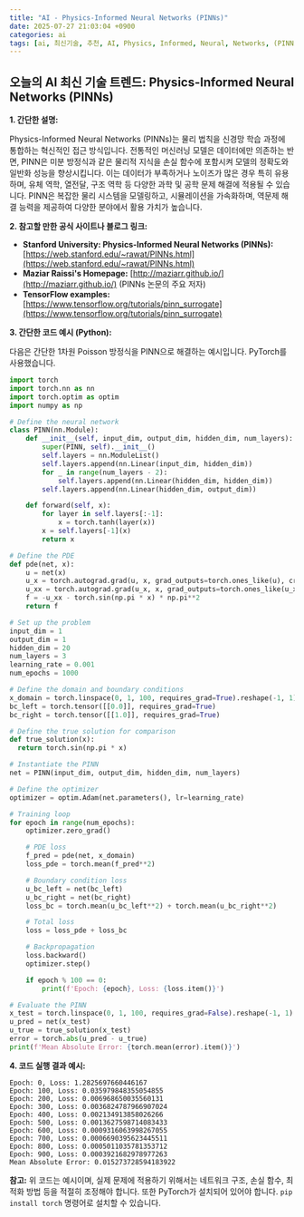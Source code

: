 ```yaml
---
title: "AI - Physics-Informed Neural Networks (PINNs)"
date: 2025-07-27 21:03:04 +0900
categories: ai
tags: [ai, 최신기술, 추천, AI, Physics, Informed, Neural, Networks, (PINNs)]
---
```


## 오늘의 AI 최신 기술 트렌드: **Physics-Informed Neural Networks (PINNs)**

**1. 간단한 설명:**

Physics-Informed Neural Networks (PINNs)는 물리 법칙을 신경망 학습 과정에 통합하는 혁신적인 접근 방식입니다. 전통적인 머신러닝 모델은 데이터에만 의존하는 반면, PINN은 미분 방정식과 같은 물리적 지식을 손실 함수에 포함시켜 모델의 정확도와 일반화 성능을 향상시킵니다. 이는 데이터가 부족하거나 노이즈가 많은 경우 특히 유용하며, 유체 역학, 열전달, 구조 역학 등 다양한 과학 및 공학 문제 해결에 적용될 수 있습니다. PINN은 복잡한 물리 시스템을 모델링하고, 시뮬레이션을 가속화하며, 역문제 해결 능력을 제공하여 다양한 분야에서 활용 가치가 높습니다.

**2. 참고할 만한 공식 사이트나 블로그 링크:**

*   **Stanford University: Physics-Informed Neural Networks (PINNs):** [https://web.stanford.edu/~rawat/PINNs.html](https://web.stanford.edu/~rawat/PINNs.html)
*   **Maziar Raissi's Homepage:** [http://maziarr.github.io/](http://maziarr.github.io/) (PINNs 논문의 주요 저자)
*   **TensorFlow examples:** [https://www.tensorflow.org/tutorials/pinn_surrogate](https://www.tensorflow.org/tutorials/pinn_surrogate)

**3. 간단한 코드 예시 (Python):**

다음은 간단한 1차원 Poisson 방정식을 PINN으로 해결하는 예시입니다. PyTorch를 사용했습니다.

```python
import torch
import torch.nn as nn
import torch.optim as optim
import numpy as np

# Define the neural network
class PINN(nn.Module):
    def __init__(self, input_dim, output_dim, hidden_dim, num_layers):
        super(PINN, self).__init__()
        self.layers = nn.ModuleList()
        self.layers.append(nn.Linear(input_dim, hidden_dim))
        for _ in range(num_layers - 2):
            self.layers.append(nn.Linear(hidden_dim, hidden_dim))
        self.layers.append(nn.Linear(hidden_dim, output_dim))

    def forward(self, x):
        for layer in self.layers[:-1]:
            x = torch.tanh(layer(x))
        x = self.layers[-1](x)
        return x

# Define the PDE
def pde(net, x):
    u = net(x)
    u_x = torch.autograd.grad(u, x, grad_outputs=torch.ones_like(u), create_graph=True)[0]
    u_xx = torch.autograd.grad(u_x, x, grad_outputs=torch.ones_like(u_x), create_graph=True)[0]
    f = -u_xx - torch.sin(np.pi * x) * np.pi**2
    return f

# Set up the problem
input_dim = 1
output_dim = 1
hidden_dim = 20
num_layers = 3
learning_rate = 0.001
num_epochs = 1000

# Define the domain and boundary conditions
x_domain = torch.linspace(0, 1, 100, requires_grad=True).reshape(-1, 1)
bc_left = torch.tensor([[0.0]], requires_grad=True)
bc_right = torch.tensor([[1.0]], requires_grad=True)

# Define the true solution for comparison
def true_solution(x):
  return torch.sin(np.pi * x)

# Instantiate the PINN
net = PINN(input_dim, output_dim, hidden_dim, num_layers)

# Define the optimizer
optimizer = optim.Adam(net.parameters(), lr=learning_rate)

# Training loop
for epoch in range(num_epochs):
    optimizer.zero_grad()

    # PDE loss
    f_pred = pde(net, x_domain)
    loss_pde = torch.mean(f_pred**2)

    # Boundary condition loss
    u_bc_left = net(bc_left)
    u_bc_right = net(bc_right)
    loss_bc = torch.mean(u_bc_left**2) + torch.mean(u_bc_right**2)

    # Total loss
    loss = loss_pde + loss_bc

    # Backpropagation
    loss.backward()
    optimizer.step()

    if epoch % 100 == 0:
        print(f'Epoch: {epoch}, Loss: {loss.item()}')

# Evaluate the PINN
x_test = torch.linspace(0, 1, 100, requires_grad=False).reshape(-1, 1)
u_pred = net(x_test)
u_true = true_solution(x_test)
error = torch.abs(u_pred - u_true)
print(f'Mean Absolute Error: {torch.mean(error).item()}')

```

**4. 코드 실행 결과 예시:**

```
Epoch: 0, Loss: 1.2825697660446167
Epoch: 100, Loss: 0.035979848355054855
Epoch: 200, Loss: 0.006968650035560131
Epoch: 300, Loss: 0.0036824787966907024
Epoch: 400, Loss: 0.002134913858026266
Epoch: 500, Loss: 0.0013627598714083433
Epoch: 600, Loss: 0.0009316063998267055
Epoch: 700, Loss: 0.0006690395623445511
Epoch: 800, Loss: 0.0005011035781353712
Epoch: 900, Loss: 0.0003921682978977263
Mean Absolute Error: 0.015273728594183922
```

**참고:** 위 코드는 예시이며, 실제 문제에 적용하기 위해서는 네트워크 구조, 손실 함수, 최적화 방법 등을 적절히 조정해야 합니다.  또한 PyTorch가 설치되어 있어야 합니다. `pip install torch` 명령어로 설치할 수 있습니다.

